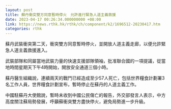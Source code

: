 ```yaml
---
layout: post
title: 蘇丹衝突雙方同意暫時停火　允許進行緊急人道主義救援
date: 2023-04-17 00:26:34.000000000 +08:00
link: https://news.rthk.hk/rthk/ch/component/k2/1696512-20230417.htm
categories: rthk
---
```


蘇丹武裝衝突第二天，衝突雙方同意暫時停火，並開放人道主義走廊，以便允許緊急人道主義救援進入。

武裝部隊和同屬當地武裝力量的快速支援部隊領袖，批准聯合國的一項提議，從當地時間星期天下午4時開始，開放安全通道三個小時。

蘇丹醫生組織說，連續兩天的戰鬥已經造成至少57人死亡，包括世界糧食計劃署3名工作人員，世界糧食計劃宣布，暫時停止在蘇丹的人道主義工作。

中國駐蘇丹大使館說，暫時未收到中國公民傷亡的報告，外交部發言人表示，中方高度關注蘇局勢發展，呼籲蘇衝突雙方盡快停火，避免局勢進一步升級。
